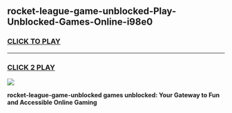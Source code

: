 
## rocket-league-game-unblocked-Play-Unblocked-Games-Online-i98e0
<h3>
<a href="https://premium76.site?title=rocket-league-game-unblocked&ref=25A">CLICK TO PLAY</a></h3>
<hr>

<h3>
<a href="https://premium76.site?title=rocket-league-game-unblocked&ref=25A">CLICK 2 PLAY</a>
  
</h3>

<a href="https://premium76.site?title=rocket-league-game-unblocked&ref=25A"><img src="https://clearcache.store/games.png"></a>


**rocket-league-game-unblocked games unblocked: Your Gateway to Fun and Accessible Online Gaming**
